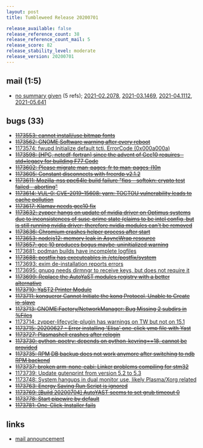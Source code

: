 ```yaml
---
layout: post
title: Tumbleweed Release 20200701

release_available: false
release_reference_count: 38
release_reference_count_mail: 5
release_score: 82
release_stability_level: moderate
release_version: 20200701
---
```


## mail (1:5)

- [no summary given](https://github.com/boombatower/tumbleweed-review/issues/10) (5 refs); [2021-02.2078](https://github.com/boombatower/tumbleweed-review/issues/10), [2021-03.1469](https://github.com/boombatower/tumbleweed-review/issues/10), [2021-04.1112](https://github.com/boombatower/tumbleweed-review/issues/10), [2021-05.641](https://github.com/boombatower/tumbleweed-review/issues/10)

## bugs (33)

<!--more-->

- ~~[1173553: cannot install/use bitmap fonts](https://bugzilla.opensuse.org/show_bug.cgi?id=1173553)~~
- ~~[1173562: GNOME Software warning after every reboot](https://bugzilla.opensuse.org/show_bug.cgi?id=1173562)~~
- [1173574: fwupd Initialize default tcti. ErrorCode (0x000a000a)](https://bugzilla.opensuse.org/show_bug.cgi?id=1173574)
- ~~[1173598: \[HPC, netcdf-fortran\] since the advent of Gcc10 requires -std=legacy for building F77 Code](https://bugzilla.opensuse.org/show_bug.cgi?id=1173598)~~
- ~~[1173602: Please migrate man-pages-fr to man-pages-l10n](https://bugzilla.opensuse.org/show_bug.cgi?id=1173602)~~
- ~~[1173605: Constant disconnects with freerdp v2.1.2](https://bugzilla.opensuse.org/show_bug.cgi?id=1173605)~~
- ~~[1173611: Mozilla-nss ppc64le build failure "fips - softokn: crypto test failed - aborting"](https://bugzilla.opensuse.org/show_bug.cgi?id=1173611)~~
- ~~[1173614: VUL-0: CVE-2019-15608: yarn: TOCTOU vulnerability leads to cache pollution](https://bugzilla.opensuse.org/show_bug.cgi?id=1173614)~~
- ~~[1173617: Klamav needs gcc10 fix](https://bugzilla.opensuse.org/show_bug.cgi?id=1173617)~~
- ~~[1173632: zypper hangs on update of nvidia driver on Optimus systems due to inconsistences of suse-prime state (claims to be intel config, but is still running nvidia driver; therefore nvidia modules can't be removed](https://bugzilla.opensuse.org/show_bug.cgi?id=1173632)~~
- ~~[1173636: Chromium crashes helper process after start](https://bugzilla.opensuse.org/show_bug.cgi?id=1173636)~~
- ~~[1173653: nodejs12: memory leak in AsyncWrap resource](https://bugzilla.opensuse.org/show_bug.cgi?id=1173653)~~
- ~~[1173657: gcc 10 produces bogus maybe-uninitialized warning](https://bugzilla.opensuse.org/show_bug.cgi?id=1173657)~~
- [1173681: podman builds have incomplete logfiles](https://bugzilla.opensuse.org/show_bug.cgi?id=1173681)
- ~~[1173688: postfix has executeables in /etc/postfix/system](https://bugzilla.opensuse.org/show_bug.cgi?id=1173688)~~
- [1173693: exim de-installation reports errors](https://bugzilla.opensuse.org/show_bug.cgi?id=1173693)
- [1173695: gnupg needs dirmngr to receive keys, but does not require it](https://bugzilla.opensuse.org/show_bug.cgi?id=1173695)
- ~~[1173699: Replace the AutoYaST modules registry with a better alternative](https://bugzilla.opensuse.org/show_bug.cgi?id=1173699)~~
- ~~[1173710: YaST2 Printer Module](https://bugzilla.opensuse.org/show_bug.cgi?id=1173710)~~
- ~~[1173711: konqueror  Cannot Initiate the konq Protocol,  Unable to Create io-slave](https://bugzilla.opensuse.org/show_bug.cgi?id=1173711)~~
- ~~[1173713: GNOME:Factory/NetworkManager: Bug Missing 2 subdirs in %Files](https://bugzilla.opensuse.org/show_bug.cgi?id=1173713)~~
- [1173714: zypper-lifecycle-plugin has warnings on TW but not on 15.1](https://bugzilla.opensuse.org/show_bug.cgi?id=1173714)
- ~~[1173715: 20200627 - Error installing 'Elisa' one-click ymp file with Yast](https://bugzilla.opensuse.org/show_bug.cgi?id=1173715)~~
- ~~[1173727: Plasmashell crashes after relogin](https://bugzilla.opensuse.org/show_bug.cgi?id=1173727)~~
- ~~[1173730: python-poetry: depends on python-keyring==18, cannot be provided](https://bugzilla.opensuse.org/show_bug.cgi?id=1173730)~~
- ~~[1173735: RPM DB backup does not work anymore after switching to ndb RPM backend](https://bugzilla.opensuse.org/show_bug.cgi?id=1173735)~~
- ~~[1173737: broken arm-none-eabi: Linker problems compiling for stm32](https://bugzilla.opensuse.org/show_bug.cgi?id=1173737)~~
- [1173739: Update gutenprint from version 5.2 to 5.3](https://bugzilla.opensuse.org/show_bug.cgi?id=1173739)
- [1173748: System hangups in dual monitor use, likely Plasma/Xorg related](https://bugzilla.opensuse.org/show_bug.cgi?id=1173748)
- ~~[1173763: Energy Saving Run Script is ignored](https://bugzilla.opensuse.org/show_bug.cgi?id=1173763)~~
- ~~[1173769: \[Build 20200704\] AutoYAST seems to set grub timeout 0](https://bugzilla.opensuse.org/show_bug.cgi?id=1173769)~~
- ~~[1173778: Start pipewire by default](https://bugzilla.opensuse.org/show_bug.cgi?id=1173778)~~
- ~~[1173781: One-Click-Installer fails](https://bugzilla.opensuse.org/show_bug.cgi?id=1173781)~~



## links

- [mail announcement](https://github.com/boombatower/tumbleweed-review/issues/10)
